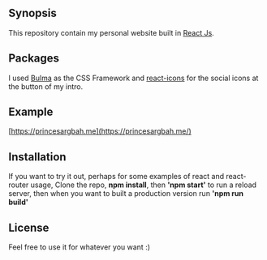## Synopsis

This repository contain my personal website built in [React Js](https://facebook.github.io/react/).

## Packages

I used [Bulma](https://github.com/jgthms/bulma) as the CSS Framework and [react-icons](https://www.npmjs.com/package/react-icons) for the social icons at the button of my intro.

## Example
[https://princesargbah.me](https://princesargbah.me/)

## Installation

If you want to try it out, perhaps for some examples of react and react-router usage, Clone the repo, **npm install**, then **'npm start'** to run a reload server, then when you want to built a production version run **'npm run build'**

## License

Feel free to use it for whatever you want :)